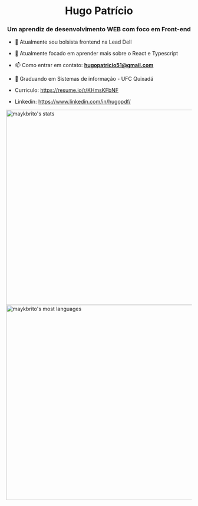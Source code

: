 <h1 align="center"> Hugo Patrício </h1>
<h3 align="center">Um aprendiz de desenvolvimento WEB com foco em Front-end</h3>

- 🔭 Atualmente sou bolsista frontend na Lead Dell

- 🌱 Atualmente focado em aprender mais sobre o React e Typescript

- 📫 Como entrar em contato: **hugopatricio51@gmail.com**

- 🔭 Graduando em Sistemas de informação - UFC Quixadá

- Curriculo: https://resume.io/r/KHmsKFbNF

- Linkedin: https://www.linkedin.com/in/hugopdf/

<p align="left">
<img width="530em" src="https://github-readme-stats.vercel.app/api?username=HugoPDF5&show_icons=true&theme=vision-friendly-dark" alt="maykbrito's stats"/>
<img width="530em" src="https://github-readme-stats.vercel.app/api/top-langs/?username=HugoPDF5&layout=compact&theme=vision-friendly-dark" alt="maykbrito's most languages"/>
</p>

